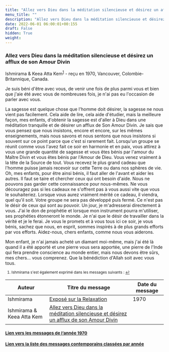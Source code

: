 ```yaml
---
title: "Allez vers Dieu dans la méditation silencieuse et désirez un afflux de son Amour Divin"
menu_title: ""
description: "Allez vers Dieu dans la méditation silencieuse et désirez un afflux de son Amour Divin"
date: 2022-06-01 06:00:01+00:155
draft: False
hidden: True
weight:
---
```

### Allez vers Dieu dans la méditation silencieuse et désirez un afflux de son Amour Divin

Ishmirama & Keea Atta Kem<sup id="a1">[1](#f1)</sup> - reçu en 1970, Vancouver, Colombie-Britannique, Canada.

Je suis béni d'être avec vous, de venir une fois de plus parmi vous et bien que j'aie été avec vous de nombreuses fois, je n'ai pas eu l'occasion de parler avec vous.

La sagesse est quelque chose que l'homme doit désirer, la sagesse ne nous vient pas facilement. Cela aide de lire, cela aide d'étudier, mais la meilleure façon, mes enfants, d'obtenir la sagesse est d'aller à Dieu dans une méditation tranquille et de désirer un afflux de Son Amour Divin. Je sais que vous pensez que nous insistons, encore et encore, sur les mêmes enseignements, mais nous savons et nous sentons que nous insistons si souvent sur ce point parce que c'est si rarement fait. Lorsqu'un groupe se réunit comme vous l'avez fait ce soir en harmonie et en paix, vous attirez à vous une grande quantité de sagesse et vous êtes bénis par l'amour du Maître Divin et vous êtes bénis par l'Amour de Dieu. Vous venez vraiment à la tête de la Source de tout. Vous recevez le plus grand cadeau que l'homme puisse jamais recevoir sur cette Terre ou dans nos sphères de vie. Oh, mes enfants, pour être ainsi bénis, il faut aller de l'avant et aider les autres. Il faut se taire et chercher ceux qui ont besoin d'aide. Nous ne pouvons pas garder cette connaissance pour nous-mêmes. Ne vous découragez pas si les cadeaux ne s'offrent pas à vous aussi vite que vous le souhaiteriez. Lorsque vous aurez vraiment mérité ce cadeau, il viendra, quel qu'il soit. Votre groupe ne sera pas développé puis fermé. Ce n'est pas le désir de ceux qui sont au pouvoir. Un jour, je m'adresserai directement à vous. J'ai le don de prophétie et lorsque mon instrument pourra m'utiliser, ses prophéties étonneront le monde. Je n'ai que le désir de travailler dans la vérité et je le ferai. Je vous le promets et à vous tous ici ce soir, je vous bénis, sachez que nous, en esprit, sommes inspirés à de plus grands efforts par vos efforts. Aidez-nous, chers enfants, comme nous vous aiderons.

Mon enfant, je n'ai jamais acheté un diamant moi-même, mais j'ai été là quand il a été apporté et une pierre vous sera apportée, une pierre de l'Inde qui fera prendre conscience au monde entier, mais nous devons être sûrs, mes chers... vous comprenez. Que la bénédiction d'Allah soit avec vous tous.
<small>

1. <large id="f1"> Ishmirama s'est également exprimé dans les messages suivants : [↩](#a1)

**Auteur** | **Titre du message** | **Date du message**  
---|---|---
Ishmirama | [Exposé sur la Relaxation](/fr-contemporary-messages/fr-contemporary-messages-by-date-order/fr-contemporary-messages-1970/fr-164-1970-anonymous-ishmirama/) |   1970
Ishmirama & Keea Atta Kem | [Allez vers Dieu dans la méditation silencieuse et désirez un afflux de son Amour Divin](/fr-contemporary-messages/fr-contemporary-messages-by-date-order/fr-contemporary-messages-1970/fr-154-1970-anonymous-ishmirama-keea-atta-kem/)


### [**Lien vers les messages de l’année 1970**](/fr-contemporary-messages/fr-contemporary-messages-by-date-order/fr-contemporary-messages-1970/)

### [**Lien vers la liste des messages contemporains classées par année**](/fr-contemporary-messages/fr-contemporary-messages-by-date-order/)